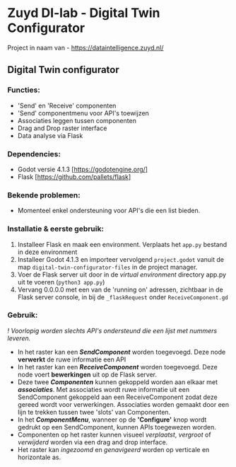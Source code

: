 # Zuyd DI-lab - Digital Twin Configurator

Project in naam van - https://dataintelligence.zuyd.nl/

## Digital Twin configurator

### Functies:

* 'Send' en 'Receive' componenten
* 'Send' componentmenu voor API's toewijzen
* Associaties leggen tussen componenten
* Drag and Drop raster interface
* Data analyse via Flask

### Dependencies:

* Godot versie 4.1.3 [https://godotengine.org/]
* Flask [https://github.com/pallets/flask]

### Bekende problemen:
* Momenteel enkel ondersteuning voor API's die een list bieden.

### Installatie & eerste gebruik:

1. Installeer Flask en maak een environment. Verplaats het `app.py` bestand in deze environment
2. Installeer Godot 4.1.3 en importeer vervolgend `project.godot` vanuit de map `digital-twin-configurator-files` in de project manager.
3. Voer de Flask server uit door in de *virtual environment* directory app.py uit te voeren (`python3 app.py`)
4. Vervang 0.0.0.0 met een van de 'running on' adressen, zichtbaar in de Flask server console, in bij de `_flaskRequest` onder `ReceiveComponent.gd`


### Gebruik:

*! Voorlopig worden slechts API's ondersteund die een lijst met nummers leveren.*

- In het raster kan een ***SendComponent*** worden toegevoegd. Deze node **verwerkt** de ruwe informatie een API 
- In het raster kan een ***ReceiveComponent*** worden toegevoegd. Deze node voert **bewerkingen** uit op de Flask server.
- Deze twee ***Componenten*** kunnen gekoppeld worden aan elkaar met ***associaties***. Met associaties wordt ruwe informatie uit een SendComponent gekoppeld aan een ReceiveComponent zodat deze gereed wordt voor verwerkingen. Associaties worden gemaakt door een lijn te trekken tussen twee 'slots' van Componenten.
- In het ***ComponentMenu***, wanneer op de **'Configure'** knop wordt gedrukt op een SendComponent, kunnen APIs toegewezen worden.
- Componenten op het raster kunnen visueel *verplaatst*, *vergroot* of *verwijderd* worden via een drag and drop interface.
- Het raster kan *ingezoomd* en *genavigeerd* worden op verticale en horizontale as. 
